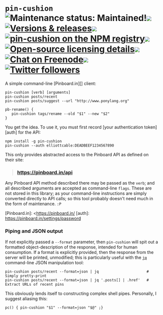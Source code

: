 `pin-cushion` <img alt='Maintenance status: Maintained!' src="https://img.shields.io/badge/maintained%3F-yes-brightgreen.svg"><img src="http://elliottcable.s3.amazonaws.com/p/8x8.png"><a target="_blank" href="https://github.com/ELLIOTTCABLE/pin-cushion/releases"><img alt='Versions & releases' src="https://img.shields.io/npm/v/pin-cushion.svg"></a><img src="http://elliottcable.s3.amazonaws.com/p/8x8.png"><a target="_blank" href="https://npmjs.com/package/pin-cushion"><img alt='pin-cushion on the NPM registry' src="https://img.shields.io/npm/dt/pin-cushion.svg"></a><img src="http://elliottcable.s3.amazonaws.com/p/8x8.png"><a target="_blank" href="COPYING.text"><img alt='Open-source licensing details' src="https://img.shields.io/badge/license-ISC-blue.svg"></a><img src="http://elliottcable.s3.amazonaws.com/p/8x8.png"><a target="_blank" href="http://ell.io/IRC"><img alt='Chat on Freenode' src="https://img.shields.io/badge/chat-IRC-blue.svg"></a><img src="http://elliottcable.s3.amazonaws.com/p/8x8.png"><a target="_blank" href="http://twitter.com/ELLIOTTCABLE"><img alt='Twitter followers' src="https://img.shields.io/twitter/follow/ELLIOTTCABLE.svg?style=flat&label=followers&color=blue"></a>
=============
A simple command-line [Pinboard.in][] client:

    pin-cushion [verb] [arguments]
    pin-cushion posts/recent
    pin-cushion posts/suggest --url "http://www.ponylang.org"

    pb-rename() {
       pin-cushion tags/rename --old "$1" --new "$2"
    }

You get the idea. To use it, you must first record [your authentication token][auth] for the API:

    npm install -g pin-cushion
    pin-cushion --auth elliottcable:DEADBEEF1234567890

This only provides abstracted access to the Pinboard API as defined on their site:
> ### <https://pinboard.in/api>

Any Pinboard API method described there may be passed as the `verb`; and all described arguments are
accepted as command-line `flags`. These are not stored in this library; as your command-line
instructions are simply converted directly to API calls; so this tool probably doesn't need much in
the form of maintenance. `:P`

   [Pinboard.in]: <https://pinboard.in/
   [auth]: <https://pinboard.in/settings/password>

### Piping and JSON output
If not explicitly passed a `--format` parameter, then `pin-cushion` will spit out a formatted
object-description of the response, intended for human consumption. If a format is explicitly
provided, then the response from the server will be printed, unmodified; this is particularly useful
with the [`jq`](https://stedolan.github.io/jq/) command-line JSON manipulation tool:

    pin-cushion posts/recent --format=json | jq                      # Simply pretty-print
    pin-cushion posts/recent --format=json | jq '.posts[] | .href'   # Extract URLs of recent pins

This obviously lends itself to constructing complex shell pipes. Personally, I suggest aliasing
this:

    pc() { pin-cushion "$1" --format=json "$@" ;}
